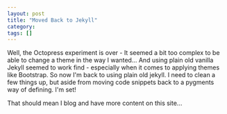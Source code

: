 ```yaml
---
layout: post
title: "Moved Back to Jekyll"
category: 
tags: []
---
```

Well, the Octopress experiment is over - It seemed a bit too complex to be able to change a theme in the way I wanted... And using plain old vanilla Jekyll seemed to work find - especially when it comes to applying themes like Bootstrap.  So now I'm back to using plain old jekyll.  I need to clean a few things up, but aside from moving code snippets back to a pygments way of defining. I'm set!

That should mean I blog and have more content on this site...

